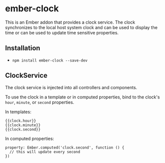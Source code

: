 # ember-clock

This is an Ember addon that provides a clock service.  The clock synchronizes to
the local host system clock and can be used to display the time or can be used to
update time sensitive properties.

## Installation

* `npm install ember-clock --save-dev`

## ClockService

The clock service is injected into all controllers and components.

To use the clock in a template or in computed properties, bind to the clock's
`hour`, `minute`, or `second` properties.

In templates:

```
{{clock.hour}}
{{clock.minute}}
{{clock.second}}
```

In computed properties:

```
property: Ember.computed('clock.second', function () {
  // this will update every second
})
```
